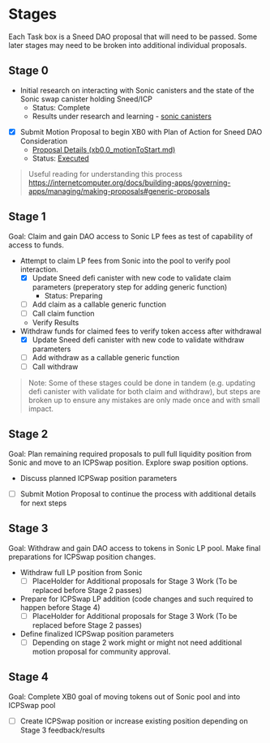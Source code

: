 # Stages
Each Task box is a Sneed DAO proposal that will need to be passed. Some later stages may need to be broken into additional individual proposals.

## Stage 0
- Initial research on interacting with Sonic canisters and the state of the Sonic swap canister holding Sneed/ICP
  - Status: Complete
  - Results under research and learning - [sonic canisters](/propGroups/xb0_SonicSwapLPMove/research_and_learning/sonic_canisters.md)
- [X] Submit Motion Proposal to begin XB0 with Plan of Action for Sneed DAO Consideration
  - [Proposal Details (xb0.0_motionToStart.md)](xb0.0_motionToStart.md)
  - Status: [Executed](https://nns.ic0.app/proposal/?u=fp274-iaaaa-aaaaq-aacha-cai&proposal=266)

> Useful reading for understanding this process https://internetcomputer.org/docs/building-apps/governing-apps/managing/making-proposals#generic-proposals

## Stage 1

Goal: Claim and gain DAO access to Sonic LP fees as test of capability of access to funds.

- Attempt to claim LP fees from Sonic into the pool to verify pool interaction.
  - [X] Update Sneed defi canister with new code to validate claim parameters (preperatory step for adding generic function)
    - Status: Preparing
  - [ ] Add claim as a callable generic function
  - [ ] Call claim function
  - Verify Results
- Withdraw funds for claimed fees to verify token access after withdrawal
  - [X] Update Sneed defi canister with new code to validate withdraw parameters
  - [ ] Add withdraw as a callable generic function
  - [ ] Call withdraw

> Note: Some of these stages could be done in tandem (e.g. updating defi canister with validate for both claim and withdraw), but steps are broken up to ensure any mistakes are only made once and with small impact. 

## Stage 2
Goal: Plan remaining required proposals to pull full liquidity position from Sonic and move to an ICPSwap position. Explore swap position options.

- Discuss planned ICPSwap position parameters
- [ ] Submit Motion Proposal to continue the process with additional details for next steps

## Stage 3
Goal: Withdraw and gain DAO access to tokens in Sonic LP pool. Make final preparations for ICPSwap position changes.

- Withdraw full LP position from Sonic
  - [ ] PlaceHolder for Additional proposals for Stage 3 Work (To be replaced before Stage 2 passes)
- Prepare for ICPSwap LP addition (code changes and such required to happen before Stage 4)
  - [ ] PlaceHolder for Additional proposals for Stage 3 Work (To be replaced before Stage 2 passes)
- Define finalized ICPSwap position parameters
  - [ ] Depending on stage 2 work might or might not need additional motion proposal for community approval.

## Stage 4
Goal: Complete XB0 goal of moving tokens out of Sonic pool and into ICPSwap pool
- [ ] Create ICPSwap position or increase existing position depending on Stage 3 feedback/results